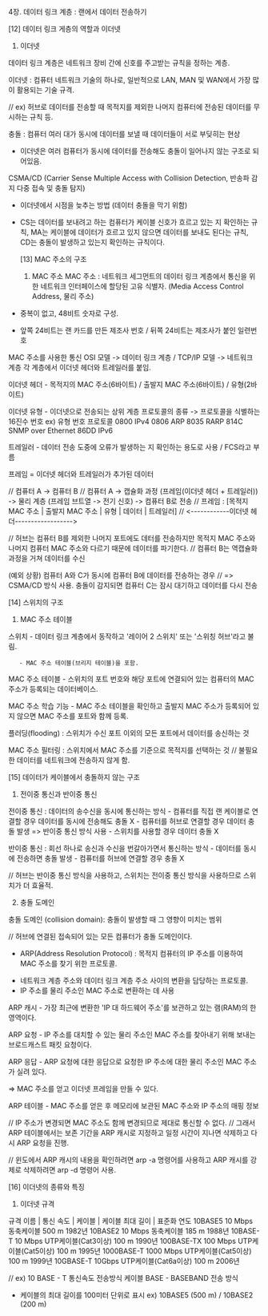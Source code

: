 4장. 데이터 링크 계층 : 랜에서 데이터 전송하기

[12] 데이터 링크 게층의 역할과 이더넷

1) 이더넷

데이터 링크 계층은 네트워크 장비 간에 신호를 주고받는 규칙을 정하는 계층.

이더넷 : 컴퓨터 네트워크 기술의 하나로, 일반적으로 LAN, MAN 및 WAN에서 가장 많이 활용되는 기술 규격.

// ex) 허브로 데이터를 전송할 때 목적지를 제외한 나머지 컴퓨터에 전송된 데이터를 무시하는 규칙 등.

충돌 : 컴퓨터 여러 대가 동시에 데이터를 보낼 때 데이터들이 서로 부딪히는 현상

- 이더넷은 여러 컴퓨터가 동시에 데이터를 전송해도 충돌이 일어나지 않는 구조로 되어있음.

CSMA/CD (Carrier Sense Multiple Access with Collision Detection, 반송파 감지 다중 접속 및 충돌 탐지)
- 이더넷에서 시점을 늦추는 방법 (데이터 충돌을 막기 위함)
- CS는 데이터를 보내려고 하는 컴퓨터가 케이블 신호가 흐르고 있는 지 확인하는 규칙, 
  MA는 케이블에 데이터가 흐르고 있지 않으면 데이터를 보내도 된다는 규칙,
  CD는 충돌이 발생하고 있는지 확인하는 규칙이다.

  [13] MAC 주소의 구조

  1) MAC 주소
MAC 주소 : 네트워크 세그먼트의 데이터 링크 계층에서 통신을 위한 네트워크 인터페이스에 할당된 고유 식별자.
(Media Access Control Address, 물리 주소)

- 중복이 없고, 48비트 숫자로 구성.
- 앞쪽 24비트는 랜 카드를 만든 제조사 번호 / 뒤쪽 24비트는 제조사가 붙인 일련번호


MAC 주소를 사용한 통신
OSI 모델 -> 데이터 링크 계층 / TCP/IP 모델 -> 네트워크 계층
각 계층에서 이더넷 헤더와 트레일러를 붙임.

이더넷 헤더 - 목적지의 MAC 주소(6바이트) / 출발지 MAC 주소(6바이트) / 유형(2바이트)

이더넷 유형 - 이더넷으로 전송되는 상위 계층 프로토콜의 종류 -> 프로토콜을 식별하는 16진수 번호
ex) 유형 번호  프로토콜
      0800      IPv4
      0806      ARP
      8035      RARP
      814C      SNMP over Ethernet
      86DD      IPv6

트레일러 - 데이터 전송 도중에 오류가 발생하는 지 확인하는 용도로 사용 / FCS라고 부름

프레임 = 이더넷 헤더와 트레일러가 추가된 데이터

// 컴퓨터 A -> 컴퓨터 B
// 컴퓨터 A -> 캡슐화 과정 (프레임(이더넷 헤더 + 트레일러)) -> 물리 계층 (프레임 브트열 -> 전기 신호) -> 컴퓨터 B로 전송
// 프레임 : [목적지 MAC 주소 | 출발지 MAC 주소 | 유형 | 데이터 | 트레일러]
//            <------------이더넷 헤더------------------>      

// 허브는 컴퓨터 B를 제외한 나머지 포트에도 데터를 전송하지만 목적지 MAC 주소와 나머지 컴퓨터 MAC 주소와 다르기 때문에 데이터를 파기한다.
// 컴퓨터 B는 역캡슐화 과정을 거쳐 데이터를 수신


(예외 상황) 컴퓨터 A와 C가 동시에 컴퓨터 B에 데이터를 전송하는 경우
// => CSMA/CD 방식 사용. 충돌이 감지되면 컴퓨터 C는 잠시 대기하고 데이터를 다시 전송

[14] 스위치의 구조

1) MAC 주소 테이블

스위치 - 데이터 링크 계층에서 동작하고 '레이어 2 스위치' 또는 '스위칭 허브'라고 불림.

       - MAC 주소 테이블(브리지 테이블)을 포함.

MAC 주소 테이블 - 스위치의 포트 번호와 해당 포트에 연결되어 있는 컴퓨터의 MAC 주소가 등록되는 데이터베이스.

MAC 주소 학습 기능 - MAC 주소 테이블을 확인하고 출발지 MAC 주소가 등록되어 있지 않으면 MAC 주소를 포트와 함께 등록.

플러딩(flooding) : 스위치가 수신 포트 이외의 모든 포트에서 데이터를 송신하는 것

MAC 주소 필터링 : 스위치에서 MAC 주소를 기준으로 목적지를 선택하는 것
// 불필요한 데이터를 네트워크에 전송하지 않게 함.

[15] 데이터가 케이블에서 충돌하지 않는 구조

1) 전이중 통신과 반이중 통신

전이중 통신 : 데이터의 송수신을 동시에 통신하는 방식
            - 컴퓨터를 직접 랜 케이블로 연결할 경우 데이터를 동시에 전송해도 충돌 X
            - 컴퓨터를 허브로 연결할 경우 데이터 충돌 발생 => 반이중 통신 방식 사용
            - 스위치를 사용할 경우 데이터 충돌 X

반이중 통신 : 회선 하나로 송신과 수신을 번갈아가면서 통신하는 방식
            - 데이터를 동시에 전송하면 충돌 발생
            - 컴퓨터를 허브에 연결할 경우 충돌 X

// 허브는 반이중 통신 방식을 사용하고, 스위치는 전이중 통신 방식을 사용하므로 스위치가 더 효율적.

2) 충돌 도메인

충돌 도메인 (collision domain): 충돌이 발생할 때 그 영향이 미치는 범위

// 허브에 연결된 접속되어 있는 모든 컴퓨터가 충돌 도메인이다.


* ARP(Address Resolution Protocol) : 목적지 컴퓨터의 IP 주소를 이용하여 MAC 주소를 찾기 위한 프로토콜.
- 네트워크 계층 주소와 데이터 링크 계층 주소 사이의 변환을 담당하는 프로토콜.
- IP 주소를 물리 주소인 MAC 주소로 변환하는 데 사용

ARP 캐시 - 가장 최근에 변환한 'IP 대 하드웨어 주소'를 보관하고 있는 램(RAM)의 한 영역이다.

ARP 요청 - IP 주소를 대치할 수 있는 물리 주소인 MAC 주소를 찾아내기 위해 보내는 브로드캐스트 패킷 요청이다.

ARP 응답 - ARP 요청에 대한 응답으로 요청한 IP 주소에 대한 물리 주소인 MAC 주소가 실려 있다.

=> MAC 주소를 얻고 이더넷 프레임을 만들 수 있다.

ARP 테이블 - MAC 주소를 얻은 후 메모리에 보관된 MAC 주소와 IP 주소의 매핑 정보

// IP 주소가 변경되면 MAC 주소도 함께 변경되므로 제대로 통신할 수 없다.
// 그래서 ARP 테이블에서는 보존 기간을 ARP 캐시로 지정하고 일정 시간이 지나면 삭제하고 다시 ARP 요청을 진행.

// 윈도에서 ARP 캐시의 내용을 확인하려면 arp -a 명령어를 사용하고 ARP 캐시를 강제로 삭제하려면 arp -d 명령어 사용.


[16] 이더넷의 종류와 특징

1) 이더넷 규격

규격 이름  |  통신 속도 |         케이블         |  케이블 최대 길이  | 표준화 연도
10BASE5       10 Mbps           동축케이블                500 m           1982년
10BASE2       10 Mbps           동축케이블                185 m           1988년
10BASE-T      10 Mbps       UTP케이블(Cat3이상)           100 m           1990년
100BASE-TX    100 Mbps      UTP케이블(Cat5이상)           100 m           1995년
1000BASE-T    1000 Mbps     UTP케이블(Cat5이상)           100 m           1999년
10GBASE-T     10Gbps        UTP케이블(Cat6a이상)          100 m           2006년

// ex) 10         BASE        - T
      통신속도   전송방식     케이블
BASE - BASEBAND 전송 방식

- 케이블의 최대 길이를 100미터 단위로 표시
ex) 10BASE5 (500 m) / 10BASE2 (200 m)
